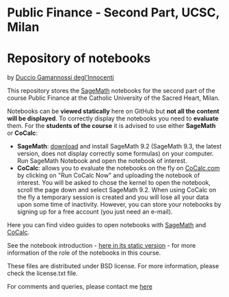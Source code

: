 # Public Finance - Second Part, UCSC, Milan 
# Repository of notebooks 

by [Duccio Gamannossi degl'Innocenti](http://www.dgdi.me)


This repository stores the [SageMath](http://www.sagemath.org/) notebooks for the second part of the course Public Finance at the Catholic University of the Sacred Heart, Milan. 

Notebooks can be **viewed statically** here on GitHub but **not all the content will be displayed**. 
To correctly display the notebooks you need to **evaluate** them. For the **students of the course** it is advised to use either **SageMath** or **CoCalc**:

 * **SageMath**: [download](http://www.sagemath.org/download.html) and install SageMath 9.2 (SageMath 9.3, the latest version, does not display correctly some formulas) on your computer. Run SageMath Notebook and open the notebook of interest.
 * **CoCalc**: allows you to evaluate the notebooks on the fly on [CoCalc.com](https://cocalc.com/) by clicking on "Run CoCalc Now" and uploading the notebook of interest. You will be asked to chose the kernel to open the notebook, scroll the page down and select SageMath 9.2. When using CoCalc on the fly a temporary session is created and you will lose all your data upon some time of inactivity. However, you can store your notebooks by signing up for a free account (you just need an e-mail). 
 
Here you can find video guides to open notebooks with [SageMath](http://www.dgdi.me/data/video/open_notebooks_sagemath.mp4) and [CoCalc](http://www.dgdi.me/data/video/open_notebooks_cocalc.mp4). 

See the notebook introduction - [here in its static version](https://github.com/dgdi/public_finance_UCSC/blob/main/notebooks/notebook_00_introduction.ipynb) -  for more information of the role of the notebooks in this course.

These files are distributed under BSD license. For more information, please check the license.txt file.

For comments and queries, please contact me [here](mailto:duccio.gamannossi@unicatt.it)

